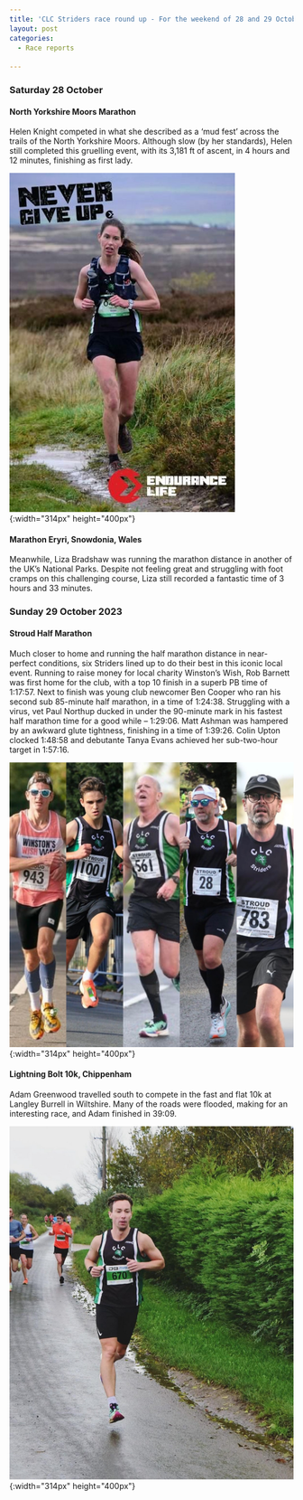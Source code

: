 ```yaml
---
title: 'CLC Striders race round up - For the weekend of 28 and 29 October 2023'
layout: post
categories:
  - Race reports

---
```


### Saturday 28 October 
 
#### North Yorkshire Moors Marathon
 
Helen Knight competed in what she described as a ‘mud fest’ across the trails of the North Yorkshire Moors. Although slow (by her standards), Helen still completed this gruelling event, with its 3,181 ft of ascent, in 4 hours and 12 minutes, finishing as first lady.
 
![Helen Knight](/images/2023/10/2023-10-31-Helen-Knight.jpg "Helen Knight"){:width="314px" height="400px"}

#### Marathon Eryri, Snowdonia, Wales
 
Meanwhile, Liza Bradshaw was running the marathon distance in another of the UK’s National Parks. Despite not feeling great and struggling with foot cramps on this challenging course, Liza still recorded a fantastic time of 3 hours and 33 minutes.
 
### Sunday 29 October 2023
 
#### Stroud Half Marathon
 
Much closer to home and running the half marathon distance in near-perfect conditions, six Striders lined up to do their best in this iconic local event. Running to raise money for local charity Winston’s Wish, Rob Barnett was first home for the club, with a top 10 finish in a superb PB time of 1:17:57. Next to finish was young club newcomer Ben Cooper who ran his second sub 85-minute half marathon, in a time of 1:24:38. Struggling with a virus, vet  Paul Northup ducked in under the 90-minute mark in his fastest half marathon time for a good while – 1:29:06. Matt Ashman was hampered by an awkward glute tightness, finishing in a time of 1:39:26. Colin Upton clocked 1:48:58 and debutante Tanya Evans achieved her sub-two-hour target in 1:57:16.

![six Striders](/images/2023/10/2023-10-31-Stroud-Half.jpg "six Striders"){:width="314px" height="400px"}
 
#### Lightning Bolt 10k, Chippenham
 
Adam Greenwood travelled south to compete in the fast and flat 10k at Langley Burrell in Wiltshire. Many of the roads were flooded, making for an interesting race, and Adam finished in 39:09.

![Adam Greenwood](/images/2023/10/2023-10-31-Adam-Greenwood.jpg "Adam Greenwood"){:width="314px" height="400px"}